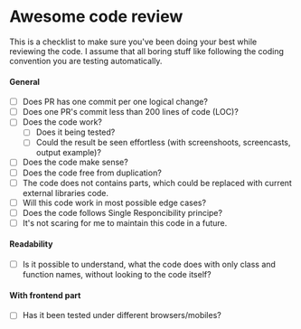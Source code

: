 # Awesome code review

This is a checklist to make sure you've been doing your best while reviewing the code. I assume that all boring stuff like following the coding convention you are testing automatically.

#### General 

- [ ] Does PR has one commit per one logical change?
- [ ] Does one PR's commit less than 200 lines of code (LOC)?
- [ ] Does the code work?
    - [ ] Does it being tested?
    - [ ] Could the result be seen effortless (with screenshoots, screencasts, output example)?
- [ ] Does the code make sense?
- [ ] Does the code free from duplication?
- [ ] The code does not contains parts, which could be replaced with current external libraries code.
- [ ] Will this code work in most possible edge cases?
- [ ] Does the code follows Single Responcibility principe?
- [ ] It's not scaring for me to maintain this code in a future.

#### Readability

- [ ] Is it possible to understand, what the code does with only class and function names, without looking to the code itself?

#### With frontend part

- [ ] Has it been tested under different browsers/mobiles?
